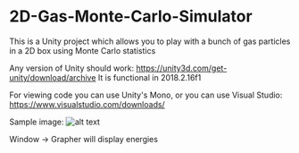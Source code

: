 # 2D-Gas-Monte-Carlo-Simulator
This is a Unity project which allows you to play with a bunch of gas particles in a 2D box using Monte Carlo statistics

Any version of Unity should work: https://unity3d.com/get-unity/download/archive
It is functional in 2018.2.16f1

For viewing code you can use Unity's Mono, or you can use Visual Studio: https://www.visualstudio.com/downloads/

Sample image:
![alt text](https://i.imgur.com/wdmqiKC.png)

Window -> Grapher will display energies
